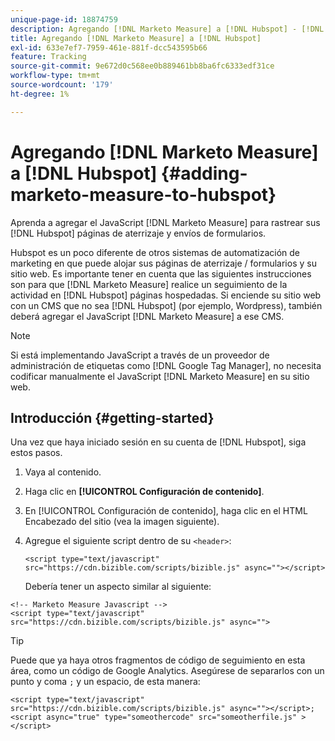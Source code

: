 ```yaml
---
unique-page-id: 18874759
description: Agregando [!DNL Marketo Measure] a [!DNL Hubspot] - [!DNL Marketo Measure]
title: Agregando [!DNL Marketo Measure] a [!DNL Hubspot]
exl-id: 633e7ef7-7959-461e-881f-dcc543595b66
feature: Tracking
source-git-commit: 9e672d0c568ee0b889461bb8ba6fc6333edf31ce
workflow-type: tm+mt
source-wordcount: '179'
ht-degree: 1%

---
```


# Agregando [!DNL Marketo Measure] a [!DNL Hubspot] {#adding-marketo-measure-to-hubspot}

Aprenda a agregar el JavaScript [!DNL Marketo Measure] para rastrear sus [!DNL Hubspot] páginas de aterrizaje y envíos de formularios.

Hubspot es un poco diferente de otros sistemas de automatización de marketing en que puede alojar sus páginas de aterrizaje / formularios y su sitio web. Es importante tener en cuenta que las siguientes instrucciones son para que [!DNL Marketo Measure] realice un seguimiento de la actividad en [!DNL Hubspot] páginas hospedadas. Si enciende su sitio web con un CMS que no sea [!DNL Hubspot] (por ejemplo, Wordpress), también deberá agregar el JavaScript [!DNL Marketo Measure] a ese CMS.

>[!NOTE]
>
>Si está implementando JavaScript a través de un proveedor de administración de etiquetas como [!DNL Google Tag Manager], no necesita codificar manualmente el JavaScript [!DNL Marketo Measure] en su sitio web.

## Introducción {#getting-started}

Una vez que haya iniciado sesión en su cuenta de [!DNL Hubspot], siga estos pasos.

1. Vaya al contenido.

1. Haga clic en **[!UICONTROL Configuración de contenido]**.

1. En [!UICONTROL Configuración de contenido], haga clic en el HTML Encabezado del sitio (vea la imagen siguiente).

1. Agregue el siguiente script dentro de su `<header>`:

   `<script type="text/javascript" src="https://cdn.bizible.com/scripts/bizible.js" async=""></script>`

   Debería tener un aspecto similar al siguiente:

```text
<!-- Marketo Measure Javascript -->
<script type="text/javascript" src="https://cdn.bizible.com/scripts/bizible.js" async="">
```

>[!TIP]
>
>Puede que ya haya otros fragmentos de código de seguimiento en esta área, como un código de Google Analytics. Asegúrese de separarlos con un punto y coma `;` y un espacio, de esta manera:
>
>`<script type="text/javascript" src="https://cdn.bizible.com/scripts/bizible.js" async=""></script>; <script async="true" type="someothercode" src="someotherfile.js" ></script>`
